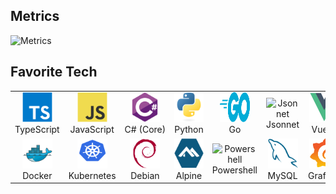
## Metrics
![Metrics](https://github.com/my-github-user/my-github-user/blob/main/github-metrics.svg)

## Favorite Tech
<table>
  <tr>
   <td align="center" width="96">
        <img src="./img/typescript-original.svg" width="48" height="48" alt="TypeScript" />
      <br>TypeScript
    </td>
    <td align="center" width="96">
        <img src="./img/javascript-original.svg" width="48" height="48" alt="JavaScript" />
      <br>JavaScript
    </td>
    <td align="center" width="96">
        <img src="./img/csharp-original.svg" width="48" height="48" alt="C#" />
      <br>C#&nbsp;(Core)
    </td>
    <td align="center" width="96">
        <img src="./img/python-original.svg" width="48" height="48" alt="Python" />
      <br>Python
    </td>
    <td align="center" width="96">
        <img src="./img/go-flat.svg" width="48" height="48" alt="Golang" />
      <br>Go
    </td>
    <td align="center" width="96">
        <img src="https://jsonnet.org/img/isologo.svg" width="48" height="48" alt="Jsonnet" />
      <br>Jsonnet
    </td>   
    <td align="center" width="96">
        <img src="./img/vuejs-original.svg" width="48" height="48" alt="VueJs" />
      <br>VueJs
    </td>
    <td align="center" width="96">
        <img src="./img/vuetify-original.svg" width="48" height="48" alt="Vuetify" />
      <br>Vuetify
    </td>
    <td align="center" width="96">
        <img src="./img/sass-original.svg" width="48" height="48" alt="Sass" />
      <br>Sass
    </td>
  </tr>
  <tr>
    <td align="center" width="96"> 
        <img src="./img/docker-original.svg" width="48" height="48" alt="Docker" />
      <br>Docker
    </td>
    <td align="center" width="96">
        <img src="https://raw.githubusercontent.com/cncf/artwork/master/projects/kubernetes/icon/color/kubernetes-icon-color.svg" width="48" height="48" alt="Kubernetes" />
      <br>Kubernetes
    </td>
    <td align="center"  width="96">
        <img src="./img/debian-original.svg" width="48" height="48" alt="Debian" />
      <br>Debian
    </td>
    <td align="center"  width="96">
        <img src="./img/alpine-original.svg" width="48" height="48" alt="Alpine" />
      <br>Alpine
    </td>
    <td align="center" width="96">
        <img src="https://raw.githubusercontent.com/PowerShell/PowerShell/master/assets/ps_black_128.svg" width="48" height="48" alt="Powershell" />
      <br>Powershell
    </td>
    <td align="center"  width="96">
        <img src="./img/mysql-original.svg" width="48" height="48" alt="MySQL" />
      <br>MySQL
    </td>
    <td align="center" width="96">
        <img src="https://raw.githubusercontent.com/grafana/grafana/master/public/img/grafana_icon.svg" width="48" height="48" alt="Grafana" />
      <br>Grafana
    </td>
    <td align="center" width="96">
        <img src="https://github.com/cncf/artwork/blob/master/projects/prometheus/icon/color/prometheus-icon-color.svg" width="48" height="48" alt="Prometheus" />
      <br>Prometheus
    </td>
    <td align="center" width="96">
        <img src="https://raw.githubusercontent.com/cncf/artwork/master/projects/thanos/icon/color/thanos-icon-color.svg" width="48" height="48" alt="Thanos" />
      <br>Thanos
    </td>
  </tr>
</table>